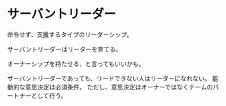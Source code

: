 # サーバントリーダー

命令せず、支援するタイプのリーダーシップ。

サーバントリーダーはリーダーを育てる。

オーナーシップを持たせる、と言ってもいいかも。

サーバントリーダーであっても、リードできない人はリーダーになれない。
能動的な意思決定は必須条件。
ただし、意思決定はオーナーではなくチームのパートナーとして行う。
